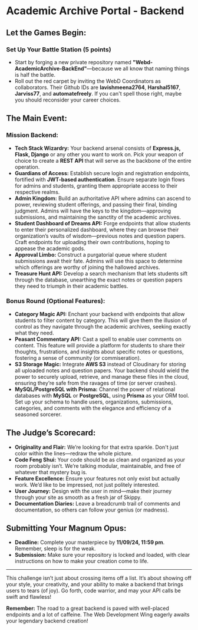 # Academic Archive Portal - Backend

## Let the Games Begin:

### Set Up Your Battle Station (5 points)

- Start by forging a new private repository named **"Webd-AcademicArchive-BackEnd"**—because we all know that naming things is half the battle.
- Roll out the red carpet by inviting the WebD Coordinators as collaborators. Their Github IDs are **lavishmeena2764**, **Harshal5167**, **Jarviss77**, and **automatefreely**. If you can't spell those right, maybe you should reconsider your career choices.

## The Main Event:
### Mission Backend:

- **Tech Stack Wizardry:** Your backend arsenal consists of **Express.js, Flask, Django** or any other you want to work on. Pick your weapon of choice to create a **REST API** that will serve as the backbone of the entire operation.
- **Guardians of Access:** Establish secure login and registration endpoints, fortified with **JWT-based authentication**. Ensure separate login flows for admins and students, granting them appropriate access to their respective realms.
- **Admin Kingdom:** Build an authoritative API where admins can ascend to power, reviewing student offerings, and passing their final, binding judgment. Admins will have the keys to the kingdom—approving submissions, and maintaining the sanctity of the academic archives.
- **Student Dashboard of Dreams API:** Forge endpoints that allow students to enter their personalized dashboard, where they can browse their organization’s vaults of wisdom—previous notes and question papers. Craft endpoints for uploading their own contributions, hoping to appease the academic gods.
- **Approval Limbo:** Construct a purgatorial queue where student submissions await their fate. Admins will use this space to determine which offerings are worthy of joining the hallowed archives.
- **Treasure Hunt API:** Develop a search mechanism that lets students sift through the database, unearthing the exact notes or question papers they need to triumph in their academic battles.

### Bonus Round (Optional Features):

- **Category Magic API:** Enchant your backend with endpoints that allow students to filter content by category. This will give them the illusion of control as they navigate through the academic archives, seeking exactly what they need.
- **Peasant Commentary API:** Cast a spell to enable user comments on content. This feature will provide a platform for students to share their thoughts, frustrations, and insights about specific notes or questions, fostering a sense of community (or commiseration).
- **S3 Storage Magic:** Integrate **AWS S3** instead of Cloudinary for storing all uploaded notes and question papers. Your backend should wield the power to securely upload, retrieve, and manage these files in the cloud, ensuring they’re safe from the ravages of time (or server crashes).
- **MySQL/PostgreSQL with Prisma:** Channel the power of relational databases with **MySQL** or **PostgreSQL**, using **Prisma** as your ORM tool. Set up your schema to handle users, organizations, submissions, categories, and comments with the elegance and efficiency of a seasoned sorcerer.

## The Judge’s Scorecard:

- **Originality and Flair:** We’re looking for that extra sparkle. Don't just color within the lines—redraw the whole picture.
- **Code Feng Shui:** Your code should be as clean and organized as your room probably isn’t. We’re talking modular, maintainable, and free of whatever that mystery bug is.
- **Feature Excellence:** Ensure your features not only exist but actually work. We’d like to be impressed, not just politely interested.
- **User Journey:** Design with the user in mind—make their journey through your site as smooth as a fresh jar of Skippy.
- **Documentation Diaries:** Leave a breadcrumb trail of comments and documentation, so others can follow your genius (or madness).

## Submitting Your Magnum Opus:

- **Deadline:** Complete your masterpiece by **11/09/24, 11:59 pm**. Remember, sleep is for the weak.
- **Submission:** Make sure your repository is locked and loaded, with clear instructions on how to make your creation come to life.

---

This challenge isn’t just about crossing items off a list. It’s about showing off your style, your creativity, and your ability to make a backend that brings users to tears (of joy). Go forth, code warrior, and may your API calls be swift and flawless!

**Remember:** The road to a great backend is paved with well-placed endpoints and a lot of caffeine. The Web Development Wing eagerly awaits your legendary backend creation!
